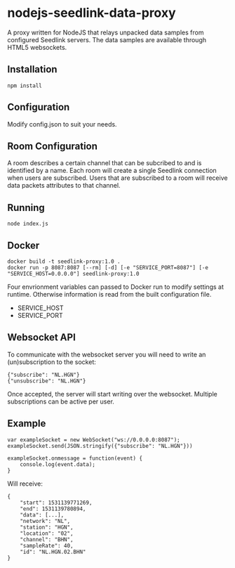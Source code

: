 # nodejs-seedlink-data-proxy
A proxy written for NodeJS that relays unpacked data samples from configured Seedlink servers. The data samples are available through HTML5 websockets.

## Installation

    npm install

## Configuration
Modify config.json to suit your needs.

## Room Configuration
A room describes a certain channel that can be subcribed to and is identified by a name. Each room will create a single Seedlink connection when users are subscribed. Users that are subscribed to a room will receive data packets attributes to that channel.

## Running

    node index.js

## Docker

    docker build -t seedlink-proxy:1.0 .
    docker run -p 8087:8087 [--rm] [-d] [-e "SERVICE_PORT=8087"] [-e "SERVICE_HOST=0.0.0.0"] seedlink-proxy:1.0

Four envrionment variables can passed to Docker run to modify settings at runtime. Otherwise information is read from the built configuration file.

  * SERVICE\_HOST
  * SERVICE\_PORT

## Websocket API
To communicate with the websocket server you will need to write an (un)subscription to the socket:

    {"subscribe": "NL.HGN"}
    {"unsubscribe": "NL.HGN"}

Once accepted, the server will start writing over the websocket. Multiple subscriptions can be active per user.

## Example

    var exampleSocket = new WebSocket("ws://0.0.0.0:8087");
    exampleSocket.send(JSON.stringify({"subscribe": "NL.HGN"}))

    exampleSocket.onmessage = function(event) {
        console.log(event.data);
    }

Will receive:

    {
        "start": 1531139771269,
        "end": 1531139780894,
        "data": [...],
        "network": "NL",
        "station": "HGN",
        "location": "02",
        "channel": "BHN",
        "sampleRate": 40,
        "id": "NL.HGN.02.BHN"
    }
